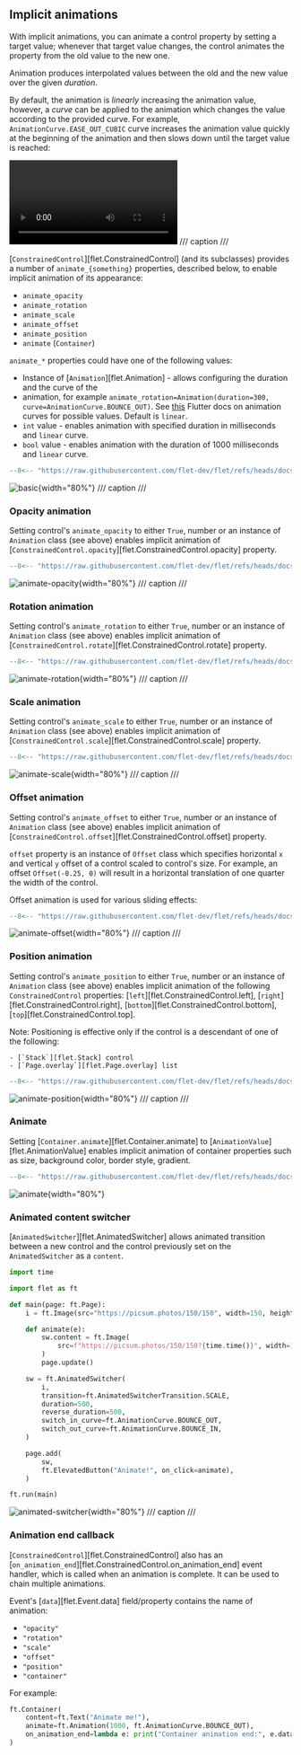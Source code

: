 ## Implicit animations

With implicit animations, you can animate a control property by setting a target value; whenever that target
value changes, the control animates the property from the old value to the new one.

Animation produces interpolated values between the old and the new value over the given *duration*.

By default, the animation is *linearly* increasing the animation value, however, a *curve* can be
applied to the animation which changes the value according to the provided curve.
For example, `AnimationCurve.EASE_OUT_CUBIC` curve increases the animation value quickly at the
beginning of the animation and then slows down until the target value is reached:

<video controls>
  <source src="https://flutter.github.io/assets-for-api-docs/assets/animation/curve_ease_out_cubic.mp4"/>
</video>
/// caption
///

[`ConstrainedControl`][flet.ConstrainedControl] (and its subclasses) provides a number of `animate_{something}`
properties, described below, to enable implicit animation of its appearance:

* `animate_opacity`
* `animate_rotation`
* `animate_scale`
* `animate_offset`
* `animate_position`
* `animate` (`Container`)

`animate_*` properties could have one of the following values:

* Instance of [`Animation`][flet.Animation] - allows configuring the duration and the curve of the
* animation, for example `animate_rotation=Animation(duration=300, curve=AnimationCurve.BOUNCE_OUT)`.
  See [this](https://api.flutter.dev/flutter/animation/Curves-class.html) Flutter docs on animation curves for possible values. Default is `linear`.
* `int` value - enables animation with specified duration in milliseconds and `linear` curve.
* `bool` value - enables animation with the duration of 1000 milliseconds and `linear` curve.


```python
--8<-- "https://raw.githubusercontent.com/flet-dev/flet/refs/heads/docs/sdk/python/examples/python/controls/time-picker/basic.py"
```

![basic](https://raw.githubusercontent.com/flet-dev/flet/docs/sdk/python/examples/python/controls/time-picker/media/basic.png){width="80%"}
/// caption
///




### Opacity animation

Setting control's `animate_opacity` to either `True`, number or an instance of `Animation` class (see above)
enables implicit animation of [`ConstrainedControl.opacity`][flet.ConstrainedControl.opacity] property.

```python
--8<-- "https://raw.githubusercontent.com/flet-dev/flet/refs/heads/docs/sdk/python/examples/python/controls/constrained-control/animate-opacity.py"
```

![animate-opacity](https://raw.githubusercontent.com/flet-dev/flet/docs/sdk/python/examples/python/controls/constrained-control/media/animate-opacity.gif){width="80%"}
/// caption
///

### Rotation animation

Setting control's `animate_rotation` to either `True`, number or an instance of `Animation` class (see above)
enables implicit animation of [`ConstrainedControl.rotate`][flet.ConstrainedControl.rotate] property.

```python
--8<-- "https://raw.githubusercontent.com/flet-dev/flet/refs/heads/docs/sdk/python/examples/python/controls/constrained-control/animate-rotation.py"
```

![animate-rotation](https://raw.githubusercontent.com/flet-dev/flet/docs/sdk/python/examples/python/controls/constrained-control/media/animate-rotation.gif){width="80%"}
/// caption
///

### Scale animation

Setting control's `animate_scale` to either `True`, number or an instance of `Animation` class (see above)
enables implicit animation of [`ConstrainedControl.scale`][flet.ConstrainedControl.scale] property.

```python
--8<-- "https://raw.githubusercontent.com/flet-dev/flet/refs/heads/docs/sdk/python/examples/python/controls/constrained-control/animate-scale.py"
```

![animate-scale](https://raw.githubusercontent.com/flet-dev/flet/docs/sdk/python/examples/python/controls/constrained-control/media/animate-scale.gif){width="80%"}
/// caption
///

### Offset animation

Setting control's `animate_offset` to either `True`, number or an instance of `Animation` class (see above)
enables implicit animation of [`ConstrainedControl.offset`][flet.ConstrainedControl.offset] property.

`offset` property is an instance of `Offset` class which specifies horizontal `x` and vertical `y`
offset of a control scaled to control's size. For example, an offset `Offset(-0.25, 0)` will result in
a horizontal translation of one quarter the width of the control.

Offset animation is used for various sliding effects:

```python
--8<-- "https://raw.githubusercontent.com/flet-dev/flet/refs/heads/docs/sdk/python/examples/python/controls/constrained-control/animate-offset.py"
```

![animate-offset](https://raw.githubusercontent.com/flet-dev/flet/docs/sdk/python/examples/python/controls/constrained-control/media/animate-offset.gif){width="80%"}
/// caption
///

### Position animation

Setting control's `animate_position` to either `True`, number or an instance of `Animation` class
(see above) enables implicit animation of the following `ConstrainedControl` properties:
[`left`][flet.ConstrainedControl.left], [`right`][flet.ConstrainedControl.right],
[`bottom`][flet.ConstrainedControl.bottom], [`top`][flet.ConstrainedControl.top].


Note:
    Positioning is effective only if the control is a descendant of one of the following:

    - [`Stack`][flet.Stack] control
    - [`Page.overlay`][flet.Page.overlay] list

```python
--8<-- "https://raw.githubusercontent.com/flet-dev/flet/refs/heads/docs/sdk/python/examples/python/controls/constrained-control/animate-position.py"
```

![animate-position](https://raw.githubusercontent.com/flet-dev/flet/docs/sdk/python/examples/python/controls/constrained-control/media/animate-position.gif){width="80%"}
/// caption
///

### Animate

Setting [`Container.animate`][flet.Container.animate] to [`AnimationValue`][flet.AnimationValue]
enables implicit animation of container properties such as size, background color, border style, gradient.

```python
--8<-- "https://raw.githubusercontent.com/flet-dev/flet/refs/heads/docs/sdk/python/examples/python/controls/container/animate.py"
```

![animate](https://raw.githubusercontent.com/flet-dev/flet/docs/sdk/python/examples/python/controls/container/media/animate.gif){width="80%"}


### Animated content switcher

[`AnimatedSwitcher`][flet.AnimatedSwitcher] allows animated transition between a new control and
the control previously set on the `AnimatedSwitcher` as a `content`.

```python
import time

import flet as ft

def main(page: ft.Page):
    i = ft.Image(src="https://picsum.photos/150/150", width=150, height=150)

    def animate(e):
        sw.content = ft.Image(
            src=f"https://picsum.photos/150/150?{time.time()}", width=150, height=150
        )
        page.update()

    sw = ft.AnimatedSwitcher(
        i,
        transition=ft.AnimatedSwitcherTransition.SCALE,
        duration=500,
        reverse_duration=500,
        switch_in_curve=ft.AnimationCurve.BOUNCE_OUT,
        switch_out_curve=ft.AnimationCurve.BOUNCE_IN,
    )

    page.add(
        sw,
        ft.ElevatedButton("Animate!", on_click=animate),
    )

ft.run(main)
```

![animated-switcher](../assets/cookbook/animations/animated-switcher.gif){width="80%"}
/// caption
///

### Animation end callback

[`ConstrainedControl`][flet.ConstrainedControl] also has an
[`on_animation_end`][flet.ConstrainedControl.on_animation_end] event handler, which is called
when an animation is complete. It can be used to chain multiple animations.

Event's [`data`][flet.Event.data] field/property contains the name of animation:

* `"opacity"`
* `"rotation"`
* `"scale"`
* `"offset"`
* `"position"`
* `"container"`

For example:

```python
ft.Container(
    content=ft.Text("Animate me!"),
    animate=ft.Animation(1000, ft.AnimationCurve.BOUNCE_OUT),
    on_animation_end=lambda e: print("Container animation end:", e.data)
)
```
